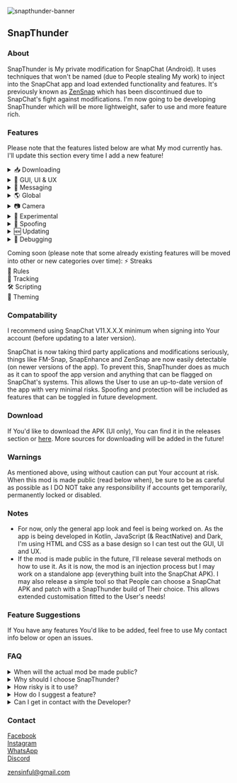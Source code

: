 ![snapthunder-banner](https://github.com/user-attachments/assets/f607a584-48cc-4b31-ab8c-17e34fd3c6f1)
## SnapThunder

### About
SnapThunder is My private modification for SnapChat (Android). It uses techniques that won't be named (due to People stealing My work) to inject into the SnapChat app and load extended functionality and features. It's previously known as [ZenSnap](https://github.com/SinfulZen/ZenSnap) which has been discontinued due to SnapChat's fight against modifications. I'm now going to be developing SnapThunder which will be more lightweight, safer to use and more feature rich.  

### Features  
Please note that the features listed below are what My mod currently has. I'll update this section every time I add a new feature!  

<details closed>
  <summary>📥 Downloading</summary>
   
  - `Media Downloading (Auto)`
  - `Self Media Download (Prevention)`
  - `Media Overlay Merging`
  - `Forced Image Format`
  - `Forced Voice Note Format`
  - `Profile Picture Download Button`
  - `Download Button (Opera)`
  - `Context Menu (Chat Downloading)`
  - `Media Logging`
  - `Custom Path Formatting` 
</details>

<details closed>
  <summary>🔌 GUI, UI & UX</summary>
  
  - `Friend Feed Menu Buttons` 
  - `Amoled Dark Mode`
  - `Friend Feed Message Preview` 
  - `Snap Preview`
  - `Bootstrap Override (Default Home Tab & Persistent App Appearance)`
  - `Enhanced Friend Map NameTags`
  - `Prevent Message Scrolling`
  - `Streak Expiration Info`
  - `Hide Friend Feed (Entry)`
  - `Hide Streak Restore Popups`
  - `Hide Quick Add (Friend Feed)`
  - `Hide Story Section` 
  - `Hide UI Components (Voice Record button, Call Buttons, etc)`
  - `Media Quick Info (Opera)`
  - `Old Bitmoji Selfie` 
  - `Disable SpotLight` 
  - `Hide SnapThunder Shortcut (Icon)`
  - `Vertical Story Viewer` 
  - `Message Indicators` 
  - `Stealth Mode Indicator` 
  - `Text Editing Override`
</details>  

<details closed>
  <summary>💬 Messaging</summary>
  
  - `Screenshot Detection Bypass` 
  - `Anonymous Story Viewing`
  - `Disable Story Rewatch Indicator`
  - `Hide "Peek-a-Peek"`
  - `Hide Bitmoji Presence` 
  - `Hide Typing Notifications` 
  - `Unlimited Snap Viewing`
  - `Auto Mark As Read` 
  - `Loop Media PlayBack`
  - `Disable Replay In Friend Feed`
  - `Half Swipe Notifier`
  - `Message Previewing`
  - `Call Confirmation`
  - `Message Auto Saving` 
  - `Prevent Notification Sending`
  - `Friend Actions Notifier`
  - `Enhanced Notifications` 
  - `Notifications Blacklist`
  - `Message Logging`
  - `Gallery Media Override`
  - `Media Metadata (Stripping)`
  - `Message Retention Policy (Bypass)`
  - `Message Action Restrictions (Bypass)`
  - `Remove Locked Group Status` 
 </details>

<details closed>
  <summary>🌎 Global</summary>
 
  - `Enhanced Location`
  - `Location Update Suspending`
  - `Snapchat Plus` 
  - `Disable Confirmation Dialogs`
  - `Disable Metrics & Analytics`
  - `Disable Story Sections`
  - `Remove Ads`
  - `Disable Permission Requests`
  - `Disable Memories Snap Feed`
  - `Show Spotlight Comments Usernames` 
  - `Video Length Restriction (Bypass)`
  - `Default Video Playback Rate`
  - `Video Playback Rate (Slider)`
  - `Disable GMS Dialogs`
  - `Upload Source Quality (Forced)`
  - `Default Volume Controls (Forced)`
  - `Hide Active Music Status`
  - `Disable Snap Splitting`
</details>

<details closed>
  <summary>📷 Camera</summary>
  
  - `Disable Camera`
  - `Immersive Preview`
  - `Black Photos` 
  - `Custom Frame Rate  (Front & Back)`
  - `HEVC Recording`
  - `Camera Source Encoding (Forced)`
  - `Override Resolution (Front & Back)`
</details> 

<details closed>
  <summary>🧪 Experimental</summary>
  
  - `Session Events`
  - `Device Spoofing`
  - `Local Message Conversion`
  - `Enhanced Chat Action Menu`
  - `Media File Picker`
  - `Story Logging`
  - `Call Recording`
  - `Account Switcher`
  - `Message Editing` 
  - `App Passcode`
  - `Infinite Story Boosting`
  - `My Eyes Only Passcode (Bypass)`
  - `Disable SnapScore Delays`
  - `End-to-End Encryption`
  - `Beta Snapchat Plus Features`
  - `Custom Streaks Expiration (Formatting)`
  - `Friend Adding (Source Spoof)`
  - `Prevent Forced Logout`
</details>  

<details closed>
  <summary>🧿 Spoofing</summary>
   
  - `SnapChat Version`
  - `GMS Version`
  - `Installer Package Name`
  - `Device FingerPrint`
  - `Android ID`
  - `VPN Detection Prevention`
  - `Mock Location Detection Prevention`
  - `Randomize Persistent Device Token`
  - `Spoof IP Address`
  - `Spoof MAC Address`
  - `Spoof OS Status`
</details>

<details closed>
  <summary>🆕 Updating</summary>
   
  - `SnapChat Updates`
  - `SnapThunder Updates`
  - `Application Builds`
  - `App Debugging`

</details>

<details closed>
  <summary>🐞 Debugging</summary>
   
  - `Debug Logs`
  - `Logging`
  - `Config Management`
  - `Feature Loading`
  - `Auto Mapping`
  - `Security Implementations`

</details>

Coming soon (please note that some already existing features will be moved into other or new categories over time):
⚡ Streaks  
📜 Rules  
🎯 Tracking  
🛠️ Scripting    
🎨 Theming

### Compatability
I recommend using SnapChat V11.X.X.X minimum when signing into Your account (before updating to a later version).  

SnapChat is now taking third party applications and modifications seriously, things like FM-Snap, SnapEnhance and ZenSnap are now easily detectable (on newer versions of the app). To prevent this, SnapThunder does as much as it can to spoof the app version and anything that can be flagged on SnapChat's systems. This allows the User to use an up-to-date version of the app with very minimal risks. Spoofing and protection will be included as features that can be toggled in future development.  

### Download
If You'd like to download the APK (UI only), You can find it in the releases section or [here](https://github.com/SinfulZen/SnapThunder/releases/download/1.0.0/SnapThunder-UI.apk). More sources for downloading will be added in the future!

### Warnings
As mentioned above, using without caution can put Your account at risk. When this mod is made public (read below when), be sure to be as careful as possible as I DO NOT take any responsibility if accounts get temporarily, permanently locked or disabled.  

### Notes
- For now, only the general app look and feel is being worked on. As the app is being developed in Kotlin, JavaScript (& ReactNative) and Dark, I'm using HTML and CSS as a base design so I can test out the GUI, UI and UX.
- If the mod is made public in the future, I'll release several methods on how to use it. As it is now, the mod is an injection process but I may work on a standalone app (everything built into the SnapChat APK). I may also release a simple tool so that People can choose a SnapChat APK and patch with a SnapThunder build of Their choice. This allows extended customisation fitted to the User's needs!

### Feature Suggestions
If You have any features You'd like to be added, feel free to use My contact info below or open an issues.  

### FAQ  
<details closed>
  <summary>When will the actual mod be made public?</summary>
   
`It depends on how much attention the project gets. There's no point in releasing something if People aren't interested in it.`

</details>

<details closed>
  <summary>Why should I choose SnapThunder?</summary>
   
`That's a great question! For those who use SnapEnhance, SnapThunder is quite similar but is more lightweight, feature rich and safer to use.`

</details>

<details closed>
  <summary>How risky is it to use?</summary>
   
`SnapChat is now taking a stand against 3rd party installments and modifications. SnapThunder ensures that Your account won't be flagged. Of course it's not 100% fool-proof but I'd say 99% is good enough!`

</details>

<details closed>
  <summary>How do I suggest a feature?</summary>
   
`By getting in contact using the info at the bottom of the description or opening an issue.`

</details>

<details closed>
  <summary>Can I get in contact with the Developer?</summary>
   
`Of course You can! As mentioned above, use the contact info below or open an issue to get My attention and I'll reply ASAP. I will eventually create a Discord server and a Telegram group for My other Android mods.`

</details>

### Contact
[Facebook](https://facebook.com/sinful.zen)  
[Instagram](https://instagram.com/zen.sinful)  
[WhatsApp](https://wa.me/07551349188)  
[Discord](https://discord.com/users/785812234667556877)  

[zensinful@gmail.com](https://gmail.com)  
